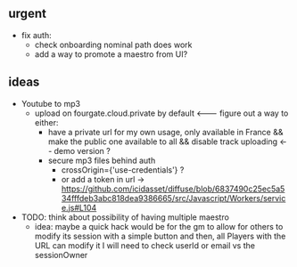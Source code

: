 
## urgent
- fix auth:
  - check onboarding nominal path does work
  - add a way to promote a maestro from UI?

## ideas
- Youtube to mp3
  - upload on fourgate.cloud.private by default <--- figure out a way to either:
    - have a private url for my own usage, only available in France && make the public one available to all &&
      disable track uploading <-- demo version ?
    - secure mp3 files behind auth
      - crossOrigin={'use-credentials'} ?
      - or add a token in
        url -> https://github.com/icidasset/diffuse/blob/6837490c25ec5a534fffdeb3abc818dea9386665/src/Javascript/Workers/service.js#L104
- TODO: think about possibility of having multiple maestro
  - idea: maybe a quick hack would be for the gm to allow for others to modify its session with a simple button
    and then, all Players with the URL can modify it
    I will need to check userId or email vs the sessionOwner
